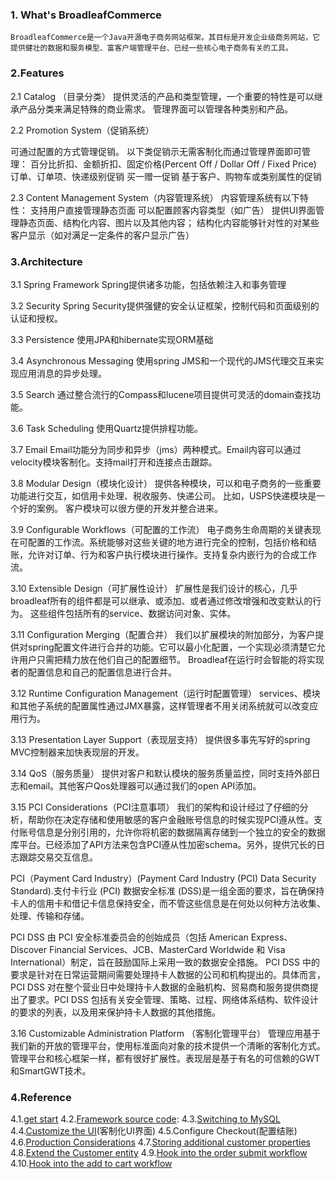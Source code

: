 <!---
markmeta_author: wongoo
markmeta_date: 2014-01-21 07:58:31
excerpt: 认识Java电子商务开源框架BroadleafCommerce
slug: about-broadleafcommerce
markmeta_title: 认识Java电子商务开源框架BroadleafCommerce
wordpress_id: 553
markmeta_categories: Knowledge
markmeta_tags: broadleaf,ecommerce,introduction
-->

### 1. What's BroadleafCommerce


	BroadleafCommerce是一个Java开源电子商务网站框架。其目标是开发企业级商务网站，它提供健壮的数据和服务模型、富客户端管理平台、已经一些核心电子商务有关的工具。



### 2.Features



2.1	Catalog （目录分类）
提供灵活的产品和类型管理，一个重要的特性是可以继承产品分类来满足特殊的商业需求。
管理界面可以管理各种类别和产品。

2.2	Promotion System（促销系统）

可通过配置的方式管理促销。
以下类促销示无需客制化而通过管理界面即可管理：
	百分比折扣、金额折扣、固定价格(Percent Off / Dollar Off / Fixed Price)
	订单、订单项、快递级别促销
	买一赠一促销
	基于客户、购物车或类别属性的促销

2.3	Content Management System（内容管理系统）
内容管理系统有以下特性：
	支持用户直接管理静态页面
	可以配置顾客内容类型（如广告）
	提供UI界面管理静态页面、结构化内容、图片以及其他内容；
	结构化内容能够针对性的对某些客户显示（如对满足一定条件的客户显示广告）



### 3.Architecture



3.1	Spring Framework
Spring提供诸多功能，包括依赖注入和事务管理

3.2	Security
Spring Security提供强健的安全认证框架，控制代码和页面级别的认证和授权。

3.3	Persistence
使用JPA和hibernate实现ORM基础

3.4	Asynchronous Messaging
使用spring JMS和一个现代的JMS代理交互来实现应用消息的异步处理。

3.5	Search
通过整合流行的Compass和lucene项目提供可灵活的domain查找功能。

3.6	Task Scheduling
使用Quartz提供排程功能。

3.7	Email
Email功能分为同步和异步（jms）两种模式。Email内容可以通过velocity模块客制化。支持mail打开和连接点击跟踪。

3.8	Modular Design（模块化设计）
提供各种模块，可以和电子商务的一些重要功能进行交互，如信用卡处理、税收服务、快递公司。
比如，USPS快递模块是一个好的案例。 客户模块可以很方便的开发并整合进来。

3.9	Configurable Workflows（可配置的工作流）
电子商务生命周期的关键表现在可配置的工作流。系统能够对这些关键的地方进行完全的控制，包括价格和结账，允许对订单、行为和客户执行模块进行操作。支持复杂内嵌行为的合成工作流。

3.10	Extensible Design（可扩展性设计）
扩展性是我们设计的核心，几乎broadleaf所有的组件都是可以继承、或添加、或者通过修改增强和改变默认的行为。 这些组件包括所有的service、数据访问对象、实体。

3.11	Configuration Merging（配置合并）
我们以扩展模块的附加部分，为客户提供对spring配置文件进行合并的功能。它可以最小化配置，一个实现必须清楚它允许用户只需把精力放在他们自己的配置细节。 Broadleaf在运行时会智能的将实现者的配置信息和自己的配置信息进行合并。

3.12	Runtime Configuration Management（运行时配置管理）
services、模块和其他子系统的配置属性通过JMX暴露，这样管理者不用关闭系统就可以改变应用行为。

3.13	Presentation Layer Support（表现层支持）
提供很多事先写好的spring MVC控制器来加快表现层的开发。

3.14	QoS（服务质量）
提供对客户和默认模块的服务质量监控，同时支持外部日志和email。其他客户Qos处理器可以通过我们的open API添加。

3.15	PCI Considerations（PCI注意事项）
我们的架构和设计经过了仔细的分析，帮助你在决定存储和使用敏感的客户金融账号信息的时候实现PCI遵从性。支付账号信息是分别引用的，允许你将机密的数据隔离存储到一个独立的安全的数据库平台。已经添加了API方法来包含PCI遵从性加密schema。另外，提供冗长的日志跟踪交易交互信息。

PCI（Payment Card Industry）(Payment Card Industry (PCI) Data Security Standard).支付卡行业 (PCI) 数据安全标准 (DSS)是一组全面的要求，旨在确保持卡人的信用卡和借记卡信息保持安全，而不管这些信息是在何处以何种方法收集、处理、传输和存储。

PCI DSS 由 PCI 安全标准委员会的创始成员（包括 American Express、Discover Financial Services、JCB、MasterCard Worldwide 和 Visa International）制定，旨在鼓励国际上采用一致的数据安全措施。
PCI DSS 中的要求是针对在日常运营期间需要处理持卡人数据的公司和机构提出的。具体而言，PCI DSS 对在整个营业日中处理持卡人数据的金融机构、贸易商和服务提供商提出了要求。PCI DSS 包括有关安全管理、策略、过程、网络体系结构、软件设计的要求的列表，以及用来保护持卡人数据的其他措施。

3.16	Customizable Administration Platform （客制化管理平台）
管理应用基于我们新的开放的管理平台，使用标准面向对象的技术提供一个清晰的客制化方式。管理平台和核心框架一样，都有很好扩展性。表现层是基于有名的可信赖的GWT和SmartGWT技术。



### 4.Reference


4.1.[get start](http://docs.broadleafcommerce.org/core/current/getting-started) 
4.2.[Framework source code](https://github.com/BroadleafCommerce/BroadleafCommerce):
4.3.[Switching to MySQL](http://docs.broadleafcommerce.org/core/current/tutorials/getting-started-tutorials/switch-to-mysql-tutorial)
4.4.[Customize the UI](http://docs.broadleafcommerce.org/core/current/tutorials/getting-started-tutorials/customize-ui-for-heat-clinic-tutorial)(客制化UI界面)
4.5.Configure Checkout(配置结账)
4.6.[Production Considerations](http://docs.broadleafcommerce.org/core/current/appendix/production-considerations)
4.7.[Storing additional customer properties](http://docs.broadleafcommerce.org/core/current/tutorials/getting-started-tutorials/adding-customer-attribute-tutorial)
4.8.[Extend the Customer entity](http://docs.broadleafcommerce.org/core/current/tutorials/getting-started-tutorials/extending-customer-for-heat-clinic-tutorial)
4.9.[Hook into the order submit workflow](http://docs.broadleafcommerce.org/core/current/tutorials/getting-started-tutorials/order-submit-workflow-for-heat-clinic-tutorial)
4.10.[Hook into the add to cart workflow](http://docs.broadleafcommerce.org/core/current/tutorials/getting-started-tutorials/add-to-cart-workflow-for-heat-clinic-tutorial)
